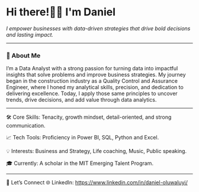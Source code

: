 # Hi there!👋🏾 I'm Daniel #
>
 *I empower businesses with data-driven strategies that drive bold decisions and lasting impact.*

---

 ### 🚀 About Me ###

I’m a Data Analyst with a strong passion for turning data into impactful insights that solve problems and improve business strategies. My journey began in the construction industry as a Quality Control and Assurance Engineer, where I honed my analytical skills, precision, and dedication to delivering excellence.
Today,  I apply those same principles to uncover trends, drive decisions, and add value through data analytics.

---

🛠️ Core Skills: Tenacity, growth mindset, detail-oriented, and strong communication.

📈 Tech Tools: Proficiency in Power BI, SQL, Python and Excel.

💡 Interests: Business and Strategy, Life coaching, Music, Public speaking.

🎓 Currently: A scholar in the MIT Emerging Talent Program.

---

🚀 Let’s Connect
🌐 LinkedIn: <https://www.linkedin.com/in/daniel-oluwaluyi/>
